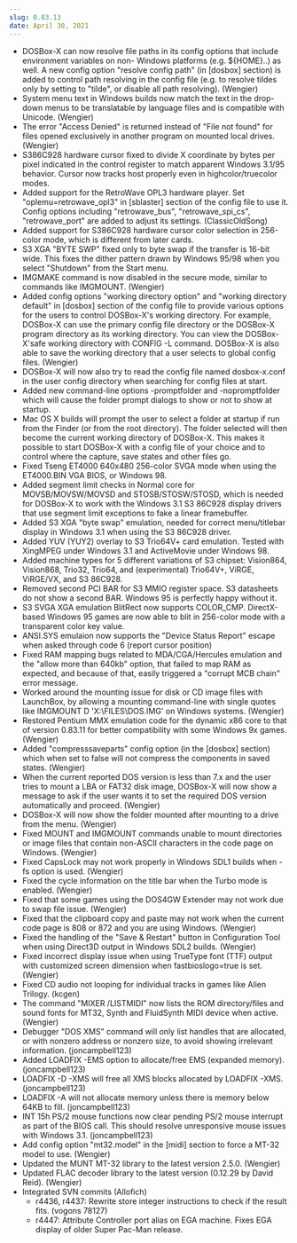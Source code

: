 ```yaml
---
slug: 0.83.13
date: April 30, 2021
---
```


*   DOSBox-X can now resolve file paths in its config
    options that include environment variables on non-
    Windows platforms (e.g. ${HOME}..) as well. A new
    config option "resolve config path" (in [dosbox]
    section) is added to control path resolving in the
    config file (e.g. to resolve tildes only by setting
    to "tilde", or disable all path resolving). (Wengier)
*   System menu text in Windows builds now match the text
    in the drop-down menus to be translatable by language
    files and is compatible with Unicode. (Wengier)
*   The error "Access Denied" is returned instead of
    "File not found" for files opened exclusively in
    another program on mounted local drives. (Wengier)
*   S386C928 hardware cursor fixed to divide X coordinate
    by bytes per pixel indicated in the control register
    to match apparent Windows 3.1/95 behavior. Cursor
    now tracks host properly even in highcolor/truecolor
    modes.
*   Added support for the RetroWave OPL3 hardware player.
    Set "oplemu=retrowave_opl3" in [sblaster] section of
    the config file to use it. Config options including
    "retrowave_bus", "retrowave_spi_cs", "retrowave_port"
    are added to adjust its settings. (ClassicOldSong)
*   Added support for S386C928 hardware cursor color
    selection in 256-color mode, which is different
    from later cards.
*   S3 XGA "BYTE SWP" fixed only to byte swap if the
    transfer is 16-bit wide. This fixes the dither
    pattern drawn by Windows 95/98 when you select
    "Shutdown" from the Start menu.
*   IMGMAKE command is now disabled in the secure mode,
    similar to commands like IMGMOUNT. (Wengier)
*   Added config options "working directory option" and
    "working directory default" in [dosbox] section of
    the config file to provide various options for the
    users to control DOSBox-X's working directory. For
    example, DOSBox-X can use the primary config file
    directory or the DOSBox-X program directory as its
    working directory. You can view the DOSBox-X'safe
    working directory with CONFIG -L command. DOSBox-X
    is also able to save the working directory that a
    user selects to global config files. (Wengier)
*   DOSBox-X will now also try to read the config file
    named dosbox-x.conf in the user config directory
    when searching for config files at start.
*   Added new command-line options -promptfolder and
    -nopromptfolder which will cause the folder prompt
    dialogs to show or not to show at startup.
*   Mac OS X builds will prompt the user to select a
    folder at startup if run from the Finder (or from
    the root directory). The folder selected will then
    become the current working directory of DOSBox-X.
    This makes it possible to start DOSBox-X with a
    config file of your choice and to control where
    the capture, save states and other files go.
*   Fixed Tseng ET4000 640x480 256-color SVGA mode
    when using the ET4000.BIN VGA BIOS, or Windows 98.
*   Added segment limit checks in Normal core for
    MOVSB/MOVSW/MOVSD and STOSB/STOSW/STOSD, which is
    needed for DOSBox-X to work with the Windows 3.1
    S3 86C928 display drivers that use segment limit
    exceptions to fake a linear framebuffer.
*   Added S3 XGA "byte swap" emulation, needed for
    correct menu/titlebar display in Windows 3.1 when
    using the S3 86C928 driver.
*   Added YUV (YUY2) overlay to S3 Trio64V+ card
    emulation. Tested with XingMPEG under Windows 3.1
    and ActiveMovie under Windows 98.
*   Added machine types for 5 different variations of
    S3 chipset: Vision864, Vision868, Trio32, Trio64,
    and (experimental) Trio64V+, ViRGE, ViRGE/VX, and
    S3 86C928.
*   Removed second PCI BAR for S3 MMIO register space.
    S3 datasheets do not show a second BAR. Windows 95
    is perfectly happy without it.
*   S3 SVGA XGA emulation BlitRect now supports
    COLOR_CMP. DirectX-based Windows 95 games are now
    able to blit in 256-color mode with a transparent
    color key value.
*   ANSI.SYS emulaion now supports the "Device Status
    Report" escape when asked through code 6 (report
    cursor position)
*   Fixed RAM mapping bugs related to MDA/CGA/Hercules
    emulation and the "allow more than 640kb" option,
    that failed to map RAM as expected, and because of
    that, easily triggered a "corrupt MCB chain" error
    message.
*   Worked around the mounting issue for disk or CD
    image files with LaunchBox, by allowing a mounting
    command-line with single quotes like IMGMOUNT D
    'X:\FILES\DOS.IMG' on Windows systems. (Wengier)
*   Restored Pentium MMX emulation code for the dynamic
    x86 core to that of version 0.83.11 for better
    compatibility with some Windows 9x games. (Wengier)
*   Added "compresssaveparts" config option (in the
    [dosbox] section) which when set to false will not
    compress the components in saved states. (Wengier)
*   When the current reported DOS version is less than
    7.x and the user tries to mount a LBA or FAT32 disk
    image, DOSBox-X will now show a message to ask if
    the user wants it to set the required DOS version
    automatically and proceed. (Wengier)
*   DOSBox-X will now show the folder mounted after
    mounting to a drive from the menu. (Wengier)
*   Fixed MOUNT and IMGMOUNT commands unable to mount
    directories or image files that contain non-ASCII
    characters in the code page on Windows. (Wengier)
*   Fixed CapsLock may not work properly in Windows
    SDL1 builds when -fs option is used. (Wengier)
*   Fixed the cycle information on the title bar when
    the Turbo mode is enabled. (Wengier)
*   Fixed that some games using the DOS4GW Extender
    may not work due to swap file issue. (Wengier)
*   Fixed that the clipboard copy and paste may not
    work when the current code page is 808 or 872
    and you are using Windows. (Wengier)
*   Fixed the handling of the "Save & Restart" button
    in Configuration Tool when using Direct3D output
    in Windows SDL2 builds. (Wengier)
*   Fixed incorrect display issue when using TrueType
    font (TTF) output with customized screen dimension
    when fastbioslogo=true is set. (Wengier)
*   Fixed CD audio not looping for individual tracks
    in games like Alien Trilogy. (kcgen)
*   The command "MIXER /LISTMIDI" now lists the ROM
    directory/files and sound fonts for MT32, Synth
    and FluidSynth MIDI device when active. (Wengier)
*   Debugger "DOS XMS" command will only list handles
    that are allocated, or with nonzero address or
    nonzero size, to avoid showing irrelevant
    information. (joncampbell123)
*   Added LOADFIX -EMS option to allocate/free
    EMS (expanded memory). (joncampbell123)
*   LOADFIX -D -XMS will free all XMS blocks
    allocated by LOADFIX -XMS. (joncampbell123)
*   LOADFIX -A will not allocate memory unless there
    is memory below 64KB to fill. (joncampbell123)
*   INT 15h PS/2 mouse functions now clear pending
    PS/2 mouse interrupt as part of the BIOS call.
    This should resolve unresponsive mouse issues
    with Windows 3.1. (joncampbell123)
*   Add config option "mt32.model" in the [midi]
    section to force a MT-32 model to use. (Wengier)
*   Updated the MUNT MT-32 library to the latest
    version 2.5.0. (Wengier)
*   Updated FLAC decoder library to the latest version
    (0.12.29 by David Reid). (Wengier)
*   Integrated SVN commits (Allofich)
    - r4436, r4437: Rewrite store integer instructions
        to check if the result fits. (vogons 78127)
    - r4447: Attribute Controller port alias on EGA
        machine. Fixes EGA display of older Super Pac-Man
        release.